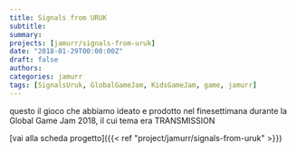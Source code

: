 ```yaml
---
title: Signals from URUK
subtitle: 
summary: 
projects: [jamurr/signals-from-uruk]
date: "2018-01-29T00:00:00Z"
draft: false
authors:
categories: jamurr
tags: [SignalsUruk, GlobalGameJam, KidsGameJam, game, jamurr]
---
```


questo il gioco che abbiamo ideato e prodotto nel finesettimana durante la Global Game Jam 2018, il cui tema era TRANSMISSION

[vai alla scheda progetto]({{< ref "project/jamurr/signals-from-uruk" >}})